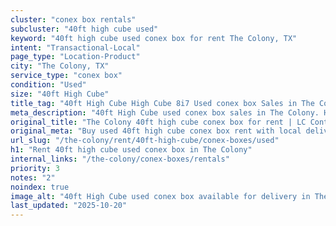 ```yaml
---
cluster: "conex box rentals"
subcluster: "40ft high cube used"
keyword: "40ft high cube used conex box for rent The Colony, TX"
intent: "Transactional-Local"
page_type: "Location-Product"
city: "The Colony, TX"
service_type: "conex box"
condition: "Used"
size: "40ft High Cube"
title_tag: "40ft High Cube High Cube 8i7 Used conex box Sales in The Colony | LC Container"
meta_description: "40ft High Cube used conex box sales in The Colony. High cube containers with extra height. Fast delivery, competitive pricing. Serving conex boxes area. Quote ID: OCX. Call (214) 524-4168 for your free quote today."
original_title: "The Colony 40ft high cube conex box for rent | LC Container"
original_meta: "Buy used 40ft high cube conex box rent with local delivery in The Colony, TX. LC Container — local Since 2003. Request a fast quote today."
url_slug: "/the-colony/rent/40ft-high-cube/conex-boxes/used"
h1: "Rent 40ft high cube used conex box in The Colony"
internal_links: "/the-colony/conex-boxes/rentals"
priority: 3
notes: "2"
noindex: true
image_alt: "40ft High Cube used conex box available for delivery in The Colony"
last_updated: "2025-10-20"
---
```


<!-- TODO: Add unique city/inventory copy, images, and internal links here. -->
